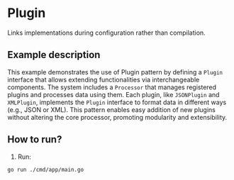 # Plugin

Links implementations during configuration rather than compilation.

## Example description

This example demonstrates the use of Plugin pattern by defining a `Plugin` interface that allows extending functionalities via interchangeable components. The system includes a `Processor` that manages registered plugins and processes data using them. Each plugin, like `JSONPlugin` and `XMLPlugin`, implements the `Plugin` interface to format data in different ways (e.g., JSON or XML). This pattern enables easy addition of new plugins without altering the core processor, promoting modularity and extensibility.

## How to run?

1. Run:

```
go run ./cmd/app/main.go
```
